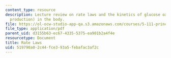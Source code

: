 ```yaml
---
content_type: resource
description: Lecture review on rate laws and the kinetics of glucose oxidation (energy
  production) in the body.
file: https://ol-ocw-studio-app-qa.s3.amazonaws.com/courses/5-111-principles-of-chemical-science-fall-2008/519790a02c44fce393a5febafac3af2c_bioex_lect31.pdf
file_type: application/pdf
parent_uid: d3155b63-ec67-4335-5375-ea901b2a4f4e
resourcetype: Document
title: Rate Laws
uid: 519790a0-2c44-fce3-93a5-febafac3af2c
---
```

